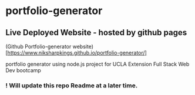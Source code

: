 # portfolio-generator

## Live Deployed Website - hosted by github pages
(Github Portfolio-generator website)[https://www.niksharpkings.github.io/portfolio-generator/]

portfolio generator using node.js project for UCLA Extension Full Stack Web Dev bootcamp
### ! Will update this repo Readme at a later time.
